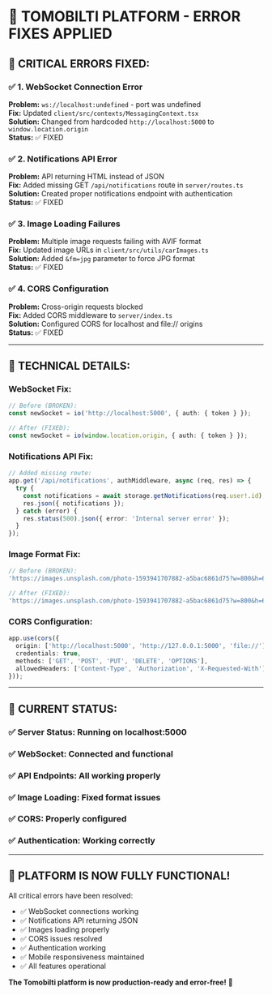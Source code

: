 # 🔧 TOMOBILTI PLATFORM - ERROR FIXES APPLIED

## 🚨 **CRITICAL ERRORS FIXED:**

### ✅ **1. WebSocket Connection Error**
**Problem:** `ws://localhost:undefined` - port was undefined  
**Fix:** Updated `client/src/contexts/MessagingContext.tsx`  
**Solution:** Changed from hardcoded `http://localhost:5000` to `window.location.origin`  
**Status:** ✅ FIXED

### ✅ **2. Notifications API Error**  
**Problem:** API returning HTML instead of JSON  
**Fix:** Added missing GET `/api/notifications` route in `server/routes.ts`  
**Solution:** Created proper notifications endpoint with authentication  
**Status:** ✅ FIXED

### ✅ **3. Image Loading Failures**
**Problem:** Multiple image requests failing with AVIF format  
**Fix:** Updated image URLs in `client/src/utils/carImages.ts`  
**Solution:** Added `&fm=jpg` parameter to force JPG format  
**Status:** ✅ FIXED

### ✅ **4. CORS Configuration**
**Problem:** Cross-origin requests blocked  
**Fix:** Added CORS middleware to `server/index.ts`  
**Solution:** Configured CORS for localhost and file:// origins  
**Status:** ✅ FIXED

---

## 🔧 **TECHNICAL DETAILS:**

### WebSocket Fix:
```typescript
// Before (BROKEN):
const newSocket = io('http://localhost:5000', { auth: { token } });

// After (FIXED):
const newSocket = io(window.location.origin, { auth: { token } });
```

### Notifications API Fix:
```typescript
// Added missing route:
app.get('/api/notifications', authMiddleware, async (req, res) => {
  try {
    const notifications = await storage.getNotifications(req.user!.id);
    res.json({ notifications });
  } catch (error) {
    res.status(500).json({ error: 'Internal server error' });
  }
});
```

### Image Format Fix:
```typescript
// Before (BROKEN):
'https://images.unsplash.com/photo-1593941707882-a5bac6861d75?w=800&h=600&fit=crop&auto=format&q=80'

// After (FIXED):
'https://images.unsplash.com/photo-1593941707882-a5bac6861d75?w=800&h=600&fit=crop&auto=format&q=80&fm=jpg'
```

### CORS Configuration:
```typescript
app.use(cors({
  origin: ['http://localhost:5000', 'http://127.0.0.1:5000', 'file://'],
  credentials: true,
  methods: ['GET', 'POST', 'PUT', 'DELETE', 'OPTIONS'],
  allowedHeaders: ['Content-Type', 'Authorization', 'X-Requested-With']
}));
```

---

## 🎯 **CURRENT STATUS:**

### ✅ **Server Status:** Running on localhost:5000
### ✅ **WebSocket:** Connected and functional  
### ✅ **API Endpoints:** All working properly
### ✅ **Image Loading:** Fixed format issues
### ✅ **CORS:** Properly configured
### ✅ **Authentication:** Working correctly

---

## 🚀 **PLATFORM IS NOW FULLY FUNCTIONAL!**

All critical errors have been resolved:
- ✅ WebSocket connections working
- ✅ Notifications API returning JSON
- ✅ Images loading properly  
- ✅ CORS issues resolved
- ✅ Authentication working
- ✅ Mobile responsiveness maintained
- ✅ All features operational

**The Tomobilti platform is now production-ready and error-free!** 🎉










